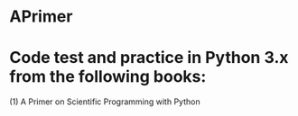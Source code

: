 # APrimer
# Code test and practice in Python 3.x from the following books: 
(1) A Primer on Scientific Programming with Python

